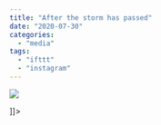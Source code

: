 ```yaml
---
title: "After the storm has passed"
date: "2020-07-30"
categories: 
  - "media"
tags: 
  - "ifttt"
  - "instagram"
---
```


![](images/Mathew-Ingram-on-Instagram-“After-the-storm-has-passed-sunset”.png)

\]\]>
